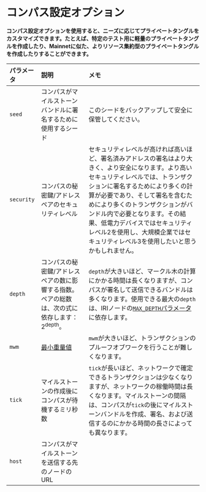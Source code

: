 # コンパス設定オプション
<!-- # Compass configuration options -->

**コンパス設定オプションを使用すると、ニーズに応じてプライベートタングルをカスタマイズできます。たとえば、特定のテスト用に軽量のプライベートタングルを作成したり、Mainnetに似た、よりリソース集約型のプライベートタングルを作成したりすることができます。**
<!-- **The Compass configuration options allow you to customize your private Tangle, depending on your needs. For example, you could create a lightweight private Tangle for a specific test, or create a more resource intensive one that's similar to the Mainnet.** -->

| **パラメータ** | **説明** | **メモ** |
| :--------------- | :------- | :------- |
| `seed` | コンパスがマイルストーンバンドルに署名するために使用するシード | このシードをバックアップして安全に保管してください。 |
| `security` | コンパスの秘密鍵/アドレスペアのセキュリティレベル | セキュリティレベルが高ければ高いほど、署名済みアドレスの署名はより大きく、より安全になります。より高いセキュリティレベルでは、トランザクションに署名するためにより多くの計算が必要であり、そして署名を含むためにより多くのトランザクションがバンドル内で必要となります。その結果、低電力デバイスではセキュリティレベル2を使用し、大規模企業ではセキュリティレベル3を使用したいと思うかもしれません。 |
| `depth` | コンパスの秘密鍵/アドレスペアの数に影響する指数。ペアの総数は、次の式に依存します：2<sup>depth</sup>。 | `depth`が大きいほど、マークル木の計算にかかる時間は長くなりますが、コンパスが署名して送信できるバンドルは多くなります。使用できる最大の`depth`は、IRIノードの[`MAX_DEPTH`パラメータ](root://node-software/0.1/iri/references/iri-configuration-options.md#max-depth)に依存します。 |
| `mwm` | [最小重量値](root://iota-basics/0.1/concepts/minimum-weight-magnitude.md) | `mwm`が大きいほど、トランザクションのプルーフオブワークを行うことが難しくなります。 |
| `tick` | マイルストーンの作成後にコンパスが待機するミリ秒数 | `tick`が長いほど、ネットワークで確定できるトランザクションは少なくなりますが、ネットワークの稼働時間は長くなります。マイルストーンの間隔は、コンパスが`tick`の後にマイルストーンバンドルを作成、署名、および送信するのにかかる時間の長さによっても異なります。 |
| `host` | コンパスがマイルストーンを送信する先のノードのURL |  |

<!-- |**Parameter**|**Description**|**Notes**| -->
<!-- |:----------------------|:--------------|:--------| -->
<!-- |`seed` |Seed that Compass uses to sign milestone bundles |Back up this seed and keep it secure| -->
<!-- |`security`|Security level of Compass' private key/address pairs|The greater the security level, the larger and more secure the signature of a spent address is against brute force attacks. A greater security level also means that more computations must be done to sign a transaction and that more transactions are needed in a bundle to contain the signature. As a result, low-powered devices may want to use security level 2, whereas a large-scale company may want to use security level 3.| -->
<!-- |`depth`|Exponent that affects how many private key/address pairs Compass has. The total number pairs depends on this formula: 2<sup>depth</sup>.|The greater the depth, the longer it takes to compute the Merkle tree, but the more bundles Compass can sign and send. The maximum depth you can use depends on the [`MAX_DEPTH` parameter](root://node-software/0.1/iri/references/iri-configuration-options.md#max-depth) of your IRI node.| -->
<!-- |`mwm`|[Minimum weight magnitude](root://iota-basics/0.1/concepts/minimum-weight-magnitude.md)|The higher the MWM, the harder it is to do the proof of work for a transaction.| -->
<!-- |`tick`|Number of milliseconds Compass waits after creating a milestone|The longer the tick, the fewer transactions can be confirmed in your network, but the more uptime your network will have. The interval between milestones also depends on the length of time it takes Compass to create, sign and send a milestone bundle after the tick. | -->
<!-- |`host`|URL of the node to which Compass sends milestones|| -->
